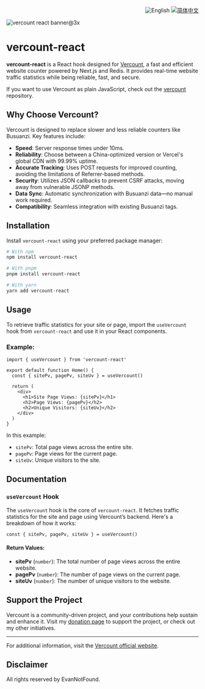 <div align="right">
  <img src="https://img.shields.io/badge/-English-4A628A?style=for-the-badge" alt="English" />
  <a title="zh-CN" href="README.zh.md">  <img src="https://img.shields.io/badge/-%E7%AE%80%E4%BD%93%E4%B8%AD%E6%96%87-545759?style=for-the-badge" alt="简体中文"></a>
</div>


![vercount react banner@3x](https://github.com/user-attachments/assets/a540dc18-8d92-4b46-a121-ad6580d3ef3d)

# vercount-react

**vercount-react** is a React hook designed for [Vercount](https://github.com/EvanNotFound/vercount), a fast and efficient website counter powered by Next.js and Redis. It provides real-time website traffic statistics while being reliable, fast, and secure.

If you want to use Vercount as plain JavaScript, check out the [vercount](https://github.com/EvanNotFound/vercount) repository.

## Why Choose Vercount?

Vercount is designed to replace slower and less reliable counters like Busuanzi. Key features include:
- **Speed**: Server response times under 10ms.
- **Reliability**: Choose between a China-optimized version or Vercel's global CDN with 99.99% uptime.
- **Accurate Tracking**: Uses POST requests for improved counting, avoiding the limitations of Referrer-based methods.
- **Security**: Utilizes JSON callbacks to prevent CSRF attacks, moving away from vulnerable JSONP methods.
- **Data Sync**: Automatic synchronization with Busuanzi data—no manual work required.
- **Compatibility**: Seamless integration with existing Busuanzi tags.

## Installation

Install `vercount-react` using your preferred package manager:

```bash
# With npm
npm install vercount-react

# With pnpm
pnpm install vercount-react

# With yarn
yarn add vercount-react
```

## Usage

To retrieve traffic statistics for your site or page, import the `useVercount` hook from `vercount-react` and use it in your React components.

### Example:

```tsx
import { useVercount } from 'vercount-react'

export default function Home() {
  const { sitePv, pagePv, siteUv } = useVercount()

  return (
    <div>
      <h1>Site Page Views: {sitePv}</h1>
      <h2>Page Views: {pagePv}</h2>
      <h2>Unique Visitors: {siteUv}</h2>
    </div>
  )
}
```

In this example:
- `sitePv`: Total page views across the entire site.
- `pagePv`: Page views for the current page.
- `siteUv`: Unique visitors to the site.

## Documentation

### `useVercount` Hook

The `useVercount` hook is the core of `vercount-react`. It fetches traffic statistics for the site and page using Vercount’s backend. Here's a breakdown of how it works:

```tsx
const { sitePv, pagePv, siteUv } = useVercount()
```

#### Return Values:
- **sitePv** (`number`): The total number of page views across the entire website.
- **pagePv** (`number`): The number of page views on the current page.
- **siteUv** (`number`): The number of unique visitors to the website.

[//]: # (### Advanced Configuration)

[//]: # (#### Setting Custom Tags)

[//]: # (You can add custom tags to display specific statistics on your website, as Vercount will automatically replace these tags. Here are some common tags that you can use to display statistics directly on your website:)

[//]: # ()
[//]: # (```html)

[//]: # (<script defer src="https://cn.vercount.one/js"></script>)

[//]: # ()
[//]: # (Total Page Views: <span id="vercount_value_page_pv">Loading</span> times  )

[//]: # (Total Site Views: <span id="vercount_value_site_pv">Loading</span> times  )

[//]: # (Unique Visitors: <span id="vercount_value_site_uv">Loading</span> people)

[//]: # (```)

[//]: # (### Migrating from Busuanzi)

[//]: # ()
[//]: # (Vercount is fully compatible with Busuanzi’s tags. To migrate from Busuanzi:)

[//]: # (1. Replace your existing Busuanzi script with the Vercount script:)

[//]: # (   ```html)

[//]: # (   <script defer src="https://cn.vercount.one/js"></script>)

[//]: # (   ```)

[//]: # (2. You can keep your existing Busuanzi tags or update them with Vercount-specific IDs for extended features.)

[//]: # ()
[//]: # (#### Example Busuanzi to Vercount Migration:)

[//]: # (Replace:)

[//]: # (```html)

[//]: # (<script defer src="https://busuanzi.ibruce.info/busuanzi/2.0/busuanzi.pure.js"></script>)

[//]: # (```)

[//]: # (With:)

[//]: # (```html)

[//]: # (<script defer src="https://cn.vercount.one/js"></script>)

[//]: # (```)

[//]: # ()
[//]: # (Existing tags like:)

[//]: # (```html)

[//]: # (<span id="busuanzi_value_page_pv">Loading</span> 次)

[//]: # (```)

[//]: # ()
[//]: # (Can be updated to:)

[//]: # (```html)

[//]: # (<span id="vercount_value_page_pv">Loading</span> 次)

[//]: # (```)

[//]: # ()
[//]: # (### Tracking Methodology)

[//]: # ()
[//]: # (- **Page Views &#40;PV&#41;**: Every page visit increments this value by one.)

[//]: # (- **Unique Visitors &#40;UV&#41;**: Calculated based on the user's browser UserAgent and IP address, providing a more accurate count than traditional referrer-based methods.)

[//]: # ()
[//]: # (## Quick Start)

[//]: # ()
[//]: # (Add one of the following scripts to your website to start tracking:)

[//]: # ()
[//]: # (### For China-Optimized Access:)

[//]: # (```html)

[//]: # (<script defer src="https://cn.vercount.one/js"></script>)

[//]: # (```)

[//]: # ()
[//]: # (### For Global Access:)

[//]: # (```html)

[//]: # (<script defer src="https://events.vercount.one/js"></script>)

[//]: # (```)

[//]: # ()
[//]: # (After adding the script, you can use tags to display the stats, such as:)

[//]: # ()
[//]: # (```html)

[//]: # (Total Page Views: <span id="vercount_value_page_pv">Loading</span> times)

[//]: # (Total Site Views: <span id="vercount_value_site_pv">Loading</span> times)

[//]: # (Unique Visitors: <span id="vercount_value_site_uv">Loading</span> people)

[//]: # (```)

## Support the Project

Vercount is a community-driven project, and your contributions help sustain and enhance it. Visit my [donation page](https://evannotfound.com/sponsor) to support the project, or check out my other initiatives.

---

For additional information, visit the [Vercount official website](https://vercount.one).

## Disclaimer

All rights reserved by EvanNotFound.
